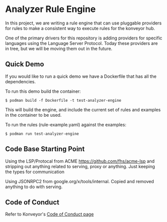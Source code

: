 # Analyzer Rule Engine 

In this project, we are writing a rule engine that can use pluggable providers for rules to make a consistent way to execute rules for the konveyor hub. 

One of the primary drivers for this repository is adding providers for specific languages using the Language Server Protocol. Today these providers are in tree, but we will be moving them out in the future.

## Quick Demo

If you would like to run a quick demo we have a Dockerfile that has all the dependencies.

To run this demo build the container:

```
$ podman build -f Dockerfile -t test-analyzer-engine
```

This will build the engine, and include the current set of rules and examples in the container to be used. 

To run the rules (rule-example.yaml) against the examples:

```
$ podman run test-analyzer-engine
```

## Code Base Starting Point

 Using the LSP/Protocal from ACME https://github.com/fhs/acme-lsp and stripping out anything related to serving, proxy or anything. Just keeping the types for communication

 Using JSONRPC2 from google.org/x/tools/internal. Copied and removed anything to do with serving. 


## Code of Conduct

Refer to Konveyor's [Code of Conduct page](https://github.com/konveyor/community/blob/main/CODE_OF_CONDUCT.md)
